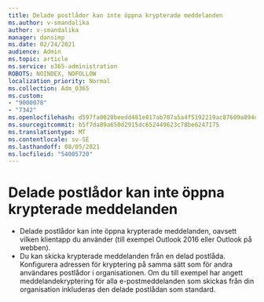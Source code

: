 ```yaml
---
title: Delade postlådor kan inte öppna krypterade meddelanden
ms.author: v-smandalika
author: v-smandalika
manager: dansimp
ms.date: 02/24/2021
audience: Admin
ms.topic: article
ms.service: o365-administration
ROBOTS: NOINDEX, NOFOLLOW
localization_priority: Normal
ms.collection: Adm_O365
ms.custom:
- "9000078"
- "7342"
ms.openlocfilehash: d597fa0020beedd481e017ab707a5a4f5192219ac87609a894d8ba7345ce3110
ms.sourcegitcommit: b5f7da89a650d2915dc652449623c78be6247175
ms.translationtype: MT
ms.contentlocale: sv-SE
ms.lasthandoff: 08/05/2021
ms.locfileid: "54005720"
---
```

# <a name="shared-mailboxes-cant-open-encrypted-messages"></a>Delade postlådor kan inte öppna krypterade meddelanden

- Delade postlådor kan inte öppna krypterade meddelanden, oavsett vilken klientapp du använder (till exempel Outlook 2016 eller Outlook på webben).
- Du kan skicka krypterade meddelanden från en delad postlåda. Konfigurera adressen för kryptering på samma sätt som för andra användares postlådor i organisationen. Om du till exempel har angett meddelandekryptering för alla e-postmeddelanden som skickas från din organisation inkluderas den delade postlådan som standard.
